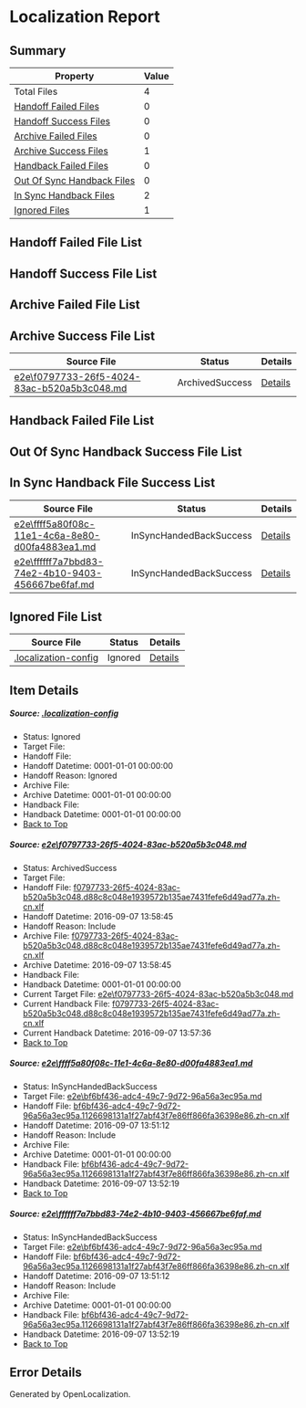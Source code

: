 # <a name='report-top'></a> Localization Report

## Summary
 Property | Value 
 -------- | ----- 
 Total Files | 4
[ Handoff Failed Files ](#handoff-failed-list)| 0
[ Handoff Success Files ](#handoff-success-list)| 0
[ Archive Failed Files ](#archive-failed-list)| 0
[ Archive Success Files ](#archive-success-list)| 1
[ Handback Failed Files ](#handback-failed-list)| 0
[ Out Of Sync Handback Files ](#outofsync-handback-success-list)| 0
[ In Sync Handback Files ](#insync-handback-success-list)| 2
[ Ignored Files ](#ignored-list)| 1

## <a name='handoff-failed-list'></a> Handoff Failed File List

## <a name='handoff-success-list'></a> Handoff Success File List

## <a name='archive-failed-list'></a> Archive Failed File List

## <a name='archive-success-list'></a> Archive Success File List
 Source File | Status | Details 
 ----------- | ------ | ------- 
 [e2e\f0797733-26f5-4024-83ac-b520a5b3c048.md](https://github.com/OpenLocalizationTestOrg/ol-test0/blob/0f25a9dc568b722ac6b3d7434047882799dfc50b/e2e/f0797733-26f5-4024-83ac-b520a5b3c048.md) | ArchivedSuccess | [Details](#eb2d812bb1f747ca1e42e845c9e02c544a3317d41)

## <a name='handback-failed-list'></a> Handback Failed File List

## <a name='outofsync-handback-success-list'></a> Out Of Sync Handback Success File List

## <a name='insync-handback-success-list'></a> In Sync Handback File Success List
 Source File | Status | Details 
 ----------- | ------ | ------- 
 [e2e\ffff5a80f08c-11e1-4c6a-8e80-d00fa4883ea1.md](https://github.com/OpenLocalizationTestOrg/ol-test0/blob/8a6afa43e2d02990010dff88c76c3043d6a140c2/e2e/ffff5a80f08c-11e1-4c6a-8e80-d00fa4883ea1.md) | InSyncHandedBackSuccess | [Details](#0c967376b28237d7ddfc71e5caa7ac0c36e7dbb12)
 [e2e\ffffff7a7bbd83-74e2-4b10-9403-456667be6faf.md](https://github.com/OpenLocalizationTestOrg/ol-test0/blob/0f25a9dc568b722ac6b3d7434047882799dfc50b/e2e/ffffff7a7bbd83-74e2-4b10-9403-456667be6faf.md) | InSyncHandedBackSuccess | [Details](#0c967376b28237d7ddfc71e5caa7ac0c36e7dbb13)

## <a name='ignored-list'></a> Ignored File List
 Source File | Status | Details 
 ----------- | ------ | ------- 
 [.localization-config](https://github.com/OpenLocalizationTestOrg/ol-test0/blob/0f25a9dc568b722ac6b3d7434047882799dfc50b/.localization-config) | Ignored | [Details](#c268a05ecaa7ec85942ed632c29928ee5bd6da8d0)

## Item Details
##### <a name='c268a05ecaa7ec85942ed632c29928ee5bd6da8d0'></a> Source: [.localization-config](https://github.com/OpenLocalizationTestOrg/ol-test0/blob/0f25a9dc568b722ac6b3d7434047882799dfc50b/.localization-config)
* Status: Ignored
* Target File: 
* Handoff File: 
* Handoff Datetime: 0001-01-01 00:00:00
* Handoff Reason: Ignored
* Archive File: 
* Archive Datetime: 0001-01-01 00:00:00
* Handback File: 
* Handback Datetime: 0001-01-01 00:00:00
* [Back to Top](#report-top)

##### <a name='eb2d812bb1f747ca1e42e845c9e02c544a3317d41'></a> Source: [e2e\f0797733-26f5-4024-83ac-b520a5b3c048.md](https://github.com/OpenLocalizationTestOrg/ol-test0/blob/0f25a9dc568b722ac6b3d7434047882799dfc50b/e2e/f0797733-26f5-4024-83ac-b520a5b3c048.md)
* Status: ArchivedSuccess
* Target File: 
* Handoff File: [f0797733-26f5-4024-83ac-b520a5b3c048.d88c8c048e1939572b135ae7431fefe6d49ad77a.zh-cn.xlf](https://github.com/OpenLocalizationTestOrg/ol-test0-handoff/blob/177e24527875af9515a0927326ed8baa0fe4dd55/ol-handoff/OpenLocalizationTestOrg/ol-test0-zhcn/yuwzho/ht/f0797733-26f5-4024-83ac-b520a5b3c048.d88c8c048e1939572b135ae7431fefe6d49ad77a.zh-cn.xlf)
* Handoff Datetime: 2016-09-07 13:58:45
* Handoff Reason: Include
* Archive File: [f0797733-26f5-4024-83ac-b520a5b3c048.d88c8c048e1939572b135ae7431fefe6d49ad77a.zh-cn.xlf](https://github.com/OpenLocalizationTestOrg/ol-test0-handoff/blob/21c6408aa03cd69af8e746dbedb83a3ab00d9ace/ol-archive/OpenLocalizationTestOrg/ol-test0-zhcn/yuwzho/ht/f0797733-26f5-4024-83ac-b520a5b3c048.d88c8c048e1939572b135ae7431fefe6d49ad77a.zh-cn.xlf)
* Archive Datetime: 2016-09-07 13:58:45
* Handback File: 
* Handback Datetime: 0001-01-01 00:00:00
* Current Target File: [e2e\f0797733-26f5-4024-83ac-b520a5b3c048.md](https://github.com/OpenLocalizationTestOrg/ol-test0-zhcn/blob/da99b15df405cc9ca45596a6bcc9b3d9cd4f7dc3/e2e/f0797733-26f5-4024-83ac-b520a5b3c048.md)
* Current Handback File: [f0797733-26f5-4024-83ac-b520a5b3c048.d88c8c048e1939572b135ae7431fefe6d49ad77a.zh-cn.xlf](https://github.com/OpenLocalizationTestOrg/ol-test0-handback/blob/42031c3d1100f30011ab2d6ca23bf33c62f18184/ol-handback/OpenLocalizationTestOrg/ol-test0-zhcn/yuwzho/ht/f0797733-26f5-4024-83ac-b520a5b3c048.d88c8c048e1939572b135ae7431fefe6d49ad77a.zh-cn.xlf)
* Current Handback Datetime: 2016-09-07 13:57:36
* [Back to Top](#report-top)

##### <a name='0c967376b28237d7ddfc71e5caa7ac0c36e7dbb12'></a> Source: [e2e\ffff5a80f08c-11e1-4c6a-8e80-d00fa4883ea1.md](https://github.com/OpenLocalizationTestOrg/ol-test0/blob/8a6afa43e2d02990010dff88c76c3043d6a140c2/e2e/ffff5a80f08c-11e1-4c6a-8e80-d00fa4883ea1.md)
* Status: InSyncHandedBackSuccess
* Target File: [e2e\bf6bf436-adc4-49c7-9d72-96a56a3ec95a.md](https://github.com/OpenLocalizationTestOrg/ol-test0-zhcn/blob/c2e339240e30a6fd748bdbd942f861a3ebeb18a0/e2e/bf6bf436-adc4-49c7-9d72-96a56a3ec95a.md)
* Handoff File: [bf6bf436-adc4-49c7-9d72-96a56a3ec95a.1126698131a1f27abf43f7e86ff866fa36398e86.zh-cn.xlf](https://github.com/OpenLocalizationTestOrg/ol-test0-handoff/blob/5227d1543a1d1fcf7ae441226df7ca962b5c34d3/ol-handoff/OpenLocalizationTestOrg/ol-test0-zhcn/yuwzho/ht/bf6bf436-adc4-49c7-9d72-96a56a3ec95a.1126698131a1f27abf43f7e86ff866fa36398e86.zh-cn.xlf)
* Handoff Datetime: 2016-09-07 13:51:12
* Handoff Reason: Include
* Archive File: 
* Archive Datetime: 0001-01-01 00:00:00
* Handback File: [bf6bf436-adc4-49c7-9d72-96a56a3ec95a.1126698131a1f27abf43f7e86ff866fa36398e86.zh-cn.xlf](https://github.com/OpenLocalizationTestOrg/ol-test0-handback/blob/565a0d340b5fe73548eff9b63c742b44ea196bce/ol-handback/OpenLocalizationTestOrg/ol-test0-zhcn/yuwzho/ht/bf6bf436-adc4-49c7-9d72-96a56a3ec95a.1126698131a1f27abf43f7e86ff866fa36398e86.zh-cn.xlf)
* Handback Datetime: 2016-09-07 13:52:19
* [Back to Top](#report-top)

##### <a name='0c967376b28237d7ddfc71e5caa7ac0c36e7dbb13'></a> Source: [e2e\ffffff7a7bbd83-74e2-4b10-9403-456667be6faf.md](https://github.com/OpenLocalizationTestOrg/ol-test0/blob/0f25a9dc568b722ac6b3d7434047882799dfc50b/e2e/ffffff7a7bbd83-74e2-4b10-9403-456667be6faf.md)
* Status: InSyncHandedBackSuccess
* Target File: [e2e\bf6bf436-adc4-49c7-9d72-96a56a3ec95a.md](https://github.com/OpenLocalizationTestOrg/ol-test0-zhcn/blob/c2e339240e30a6fd748bdbd942f861a3ebeb18a0/e2e/bf6bf436-adc4-49c7-9d72-96a56a3ec95a.md)
* Handoff File: [bf6bf436-adc4-49c7-9d72-96a56a3ec95a.1126698131a1f27abf43f7e86ff866fa36398e86.zh-cn.xlf](https://github.com/OpenLocalizationTestOrg/ol-test0-handoff/blob/5227d1543a1d1fcf7ae441226df7ca962b5c34d3/ol-handoff/OpenLocalizationTestOrg/ol-test0-zhcn/yuwzho/ht/bf6bf436-adc4-49c7-9d72-96a56a3ec95a.1126698131a1f27abf43f7e86ff866fa36398e86.zh-cn.xlf)
* Handoff Datetime: 2016-09-07 13:51:12
* Handoff Reason: Include
* Archive File: 
* Archive Datetime: 0001-01-01 00:00:00
* Handback File: [bf6bf436-adc4-49c7-9d72-96a56a3ec95a.1126698131a1f27abf43f7e86ff866fa36398e86.zh-cn.xlf](https://github.com/OpenLocalizationTestOrg/ol-test0-handback/blob/565a0d340b5fe73548eff9b63c742b44ea196bce/ol-handback/OpenLocalizationTestOrg/ol-test0-zhcn/yuwzho/ht/bf6bf436-adc4-49c7-9d72-96a56a3ec95a.1126698131a1f27abf43f7e86ff866fa36398e86.zh-cn.xlf)
* Handback Datetime: 2016-09-07 13:52:19
* [Back to Top](#report-top)


## Error Details

Generated by OpenLocalization.
